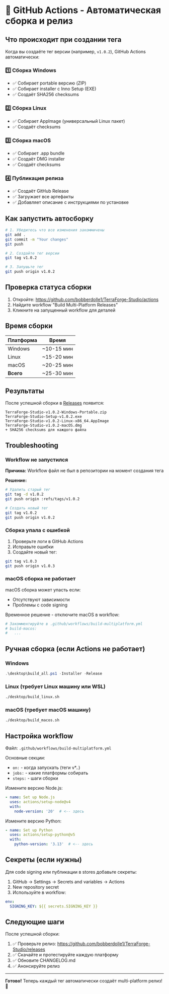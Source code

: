 # 🤖 GitHub Actions - Автоматическая сборка и релиз

## Что происходит при создании тега

Когда вы создаёте тег версии (например, `v1.0.2`), GitHub Actions автоматически:

### 1️⃣ Сборка Windows
- ✅ Собирает portable версию (ZIP)
- ✅ Собирает installer с Inno Setup (EXE)
- ✅ Создаёт SHA256 checksums

### 2️⃣ Сборка Linux
- ✅ Собирает AppImage (универсальный Linux пакет)
- ✅ Создаёт checksums

### 3️⃣ Сборка macOS
- ✅ Собирает .app bundle
- ✅ Создаёт DMG installer
- ✅ Создаёт checksums

### 4️⃣ Публикация релиза
- ✅ Создаёт GitHub Release
- ✅ Загружает все артефакты
- ✅ Добавляет описание с инструкциями по установке

## Как запустить автосборку

```bash
# 1. Убедитесь что все изменения закоммичены
git add .
git commit -m "Your changes"
git push

# 2. Создайте тег версии
git tag v1.0.2

# 3. Запушьте тег
git push origin v1.0.2
```

## Проверка статуса сборки

1. Откройте: https://github.com/bobberdolle1/TerraForge-Studio/actions
2. Найдите workflow "Build Multi-Platform Releases"
3. Кликните на запущенный workflow для деталей

## Время сборки

| Платформа | Время |
|-----------|-------|
| Windows   | ~10-15 мин |
| Linux     | ~15-20 мин |
| macOS     | ~20-25 мин |
| **Всего** | ~25-30 мин |

## Результаты

После успешной сборки в [Releases](https://github.com/bobberdolle1/TerraForge-Studio/releases) появится:

```
TerraForge-Studio-v1.0.2-Windows-Portable.zip
TerraForge-Studio-Setup-v1.0.2.exe
TerraForge-Studio-v1.0.2-Linux-x86_64.AppImage
TerraForge-Studio-v1.0.2-macOS.dmg
+ SHA256 checksums для каждого файла
```

## Troubleshooting

### Workflow не запустился

**Причина:** Workflow файл не был в репозитории на момент создания тега

**Решение:**
```bash
# Удалить старый тег
git tag -d v1.0.2
git push origin :refs/tags/v1.0.2

# Создать новый тег
git tag v1.0.2
git push origin v1.0.2
```

### Сборка упала с ошибкой

1. Проверьте логи в GitHub Actions
2. Исправьте ошибки
3. Создайте новый тег:
```bash
git tag v1.0.3
git push origin v1.0.3
```

### macOS сборка не работает

macOS сборка может упасть если:
- Отсутствуют зависимости
- Проблемы с code signing

Временное решение - отключите macOS в workflow:
```yaml
# Закомментируйте в .github/workflows/build-multiplatform.yml
# build-macos:
#   ...
```

## Ручная сборка (если Actions не работает)

### Windows
```powershell
.\desktop\build_all.ps1 -Installer -Release
```

### Linux (требует Linux машину или WSL)
```bash
./desktop/build_linux.sh
```

### macOS (требует macOS машину)
```bash
./desktop/build_macos.sh
```

## Настройка workflow

Файл: `.github/workflows/build-multiplatform.yml`

Основные секции:
- `on:` - когда запускать (теги v*.*.*)
- `jobs:` - какие платформы собирать
- `steps:` - шаги сборки

Измените версию Node.js:
```yaml
- name: Set up Node.js
  uses: actions/setup-node@v4
  with:
    node-version: '20'  # <-- здесь
```

Измените версию Python:
```yaml
- name: Set up Python
  uses: actions/setup-python@v5
  with:
    python-version: '3.13'  # <-- здесь
```

## Секреты (если нужны)

Для code signing или публикации в stores добавьте секреты:

1. GitHub → Settings → Secrets and variables → Actions
2. New repository secret
3. Используйте в workflow:
```yaml
env:
  SIGNING_KEY: ${{ secrets.SIGNING_KEY }}
```

## Следующие шаги

После успешной сборки:

1. ✅ Проверьте релиз: https://github.com/bobberdolle1/TerraForge-Studio/releases
2. ✅ Скачайте и протестируйте каждую платформу
3. ✅ Обновите CHANGELOG.md
4. ✅ Анонсируйте релиз

---

**Готово!** Теперь каждый тег автоматически создаёт multi-platform релиз! 🚀
